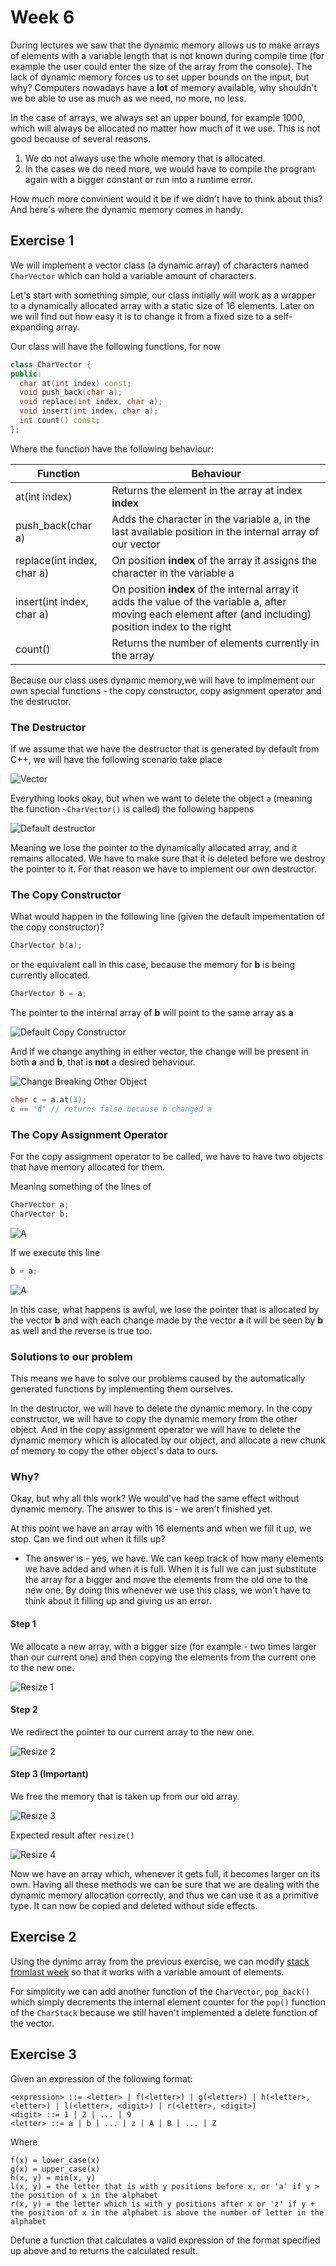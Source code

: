 # Week 6
During lectures we saw that the dynamic memory allows us to make arrays of elements with a variable length that is not known during compile time (for example the user could enter the size of the array from the console).
The lack of dynamic memory forces us to set upper bounds on the input, but why? Computers nowadays have a **lot** of memory available, why shouldn't we be able to use as much as we need, no more, no less.

In the case of arrays, we always set an upper bound, for example 1000, which will always be allocated no matter how much of it we use. This is not good because of several reasons.

1. We do not always use the whole memory that is allocated.
2. In the cases we do need more, we would have to compile the program again with a bigger constant or run into a runtime error.

How much more convinient would it be if we didn't have to think about this?
And here's where the dynamic memory comes in handy.

## Exercise 1
We will implement a vector class (a dynamic array) of characters named `CharVector` which can hold a variable amount of characters.

Let's start with something simple, our class initially will work as a wrapper to a dynamically allocated array with a static size of 16 elements. Later on we will find out how easy it is to change it from a fixed size to a self-expanding array.

Our class will have the following functions, for now
```c++
class CharVector {
public:
  char at(int index) const;
  void push_back(char a);
  void replace(int index, char a);
  void insert(int index, char a);
  int count() const;
};
```
Where the function have the following behaviour:

| Function | Behaviour |
| ------  | -------- |
| at(int index) | Returns the element in the array at index **index** | 
| push_back(char a) | Adds the character in the variable a, in the last available position in the internal array of our vector |
|  replace(int index, char a) | On position **index** of the array it assigns the character in the variable a|
| insert(int index, char a) | On position **index** of the internal array it adds the value of the variable a, after moving each element after (and including) position index to the right |
| count() | Returns the number of elements currently in the array | 

Because our class uses dynamic memory,we will have to implmement our own special functions - the copy constructor, copy asignment operator and the destructor.

### The Destructor
If we assume that we have the destructor that is generated by default from C++, we will have the following scenario take place

![Vector](images/a.png)

Everything looks okay, but when we want to delete the object `a` (meaning the function `~CharVector()` is called) the following happens

![Default destructor](images/destructor.png)

Meaning we lose the pointer to the dynamically allocated array, and it remains allocated. We have to make sure that it is deleted before we destroy the pointer to it. For that reason we have to implement our own destructor.

### The Copy Constructor
What would happen in the following line (given the default impementation of the copy constructor)?

```c++
CharVector b(a);
```
or the equivalent call in this case, because the memory for **b** is being currently allocated.
```c++
CharVector b = a;
```
The pointer to the internal array of **b** will point to the same array as **a**

![Default Copy Constructor](images/copy_constructor.png)

And if we change anything in either vector, the change will be present in both **a** and **b**, that is **not** a desired behaviour.

![Change Breaking Other Object](images/change_1.png)

```c++
char c = a.at(3);
c == 'd' // returns false because b changed a
```

### The Copy Assignment Operator
For the copy assignment operator to be called, we have to have two objects that have memory allocated for them.

Meaning something of the lines of
```c++
CharVector a;
CharVector b;
```

![A](images/a_b.png)

If we execute this line
```c++
b = a;
```

![A](images/copy_operator.png)

In this case, what happens is awful, we lose the pointer that is allocated by the vector **b** and with each change made by the vector **a** it will be seen by **b** as well and the reverse is true too.

### Solutions to our problem
This means we have to solve our problems caused by the automatically generated functions by implementing them ourselves.

In the destructor, we will have to delete the dynamic memory.
In the copy constructor, we will have to copy the dynamic memory from the other object.
And in the copy assignment operator we will have to delete the dynamic memory which is allocated by our object, and allocate a new chunk of memory to copy the other object's data to ours.

### Why?
Okay, but why all this work? We would've had the same effect without dynamic memory.
The answer to this is - we aren't finished yet.

At this point we have an array with 16 elements and when we fill it up, we stop.
Can we find out when it fills up?
- The answer is - yes, we have. We can keep track of how many elements we have added and when it is full. When it is full we can just substitute the array for a bigger and move the elements from the old one to the new one. By doing this whenever we use this class, we won't have to think about it filling up and giving us an error.

#### Step 1
We allocate a new array, with a bigger size (for example - two times larger than our current one) and then copying the elements from the current one to the new one.

![Resize 1](images/resize_1.png)

#### Step 2
We redirect the pointer to our current array to the new one.

![Resize 2](images/resize_2.png)

#### Step 3 (Important)
We free the memory that is taken up from our old array.

![Resize 3](images/resize_3.png)

Expected result after `resize()`

![Resize 4](images/resize_4.png)

Now we have an array which, whenever it gets full, it becomes larger on its own.
Having all these methods we can be sure that we are dealing with the dynamic memory allocation correctly, and thus we can use it as a primitive type. It can now be copied and deleted without side effects.

## Exercise 2
Using the dynimc array from the previous exercise, we can modify [stack fromlast week](../05-stack/EN.md#exercise-1) so that it works with a variable amount of elements.

For simplicity we can add another function of the `CharVector`, `pop_back()` which simply decrements the internal element counter for the `pop()` function of the `CharStack` because we still haven't implemented a delete function of the vector.

## Exercise 3
Given an expression of the following format:
 
```
<expression> ::= <letter> | f(<letter>) | g(<letter>) | h(<letter>, <letter>) | l(<letter>, <digit>) | r(<letter>, <digit>)
<digit> ::= 1 | 2 | ... | 9
<letter> ::= a | b | ... | z | A | B | ... | Z
```
Where
```
f(x) = lower_case(x)
g(x) = upper_case(x)
h(x, y) = min(x, y)
l(x, y) = the letter that is with y positions before x, or 'a' if y > the position of x in the alphabet
r(x, y) = the letter which is with y positions after x or 'z' if y + the position of x in the alphabet is above the number of letter in the alphabet
```

Defune a function that calculates a valid expression of the format specified up above and to returns the calculated result.
